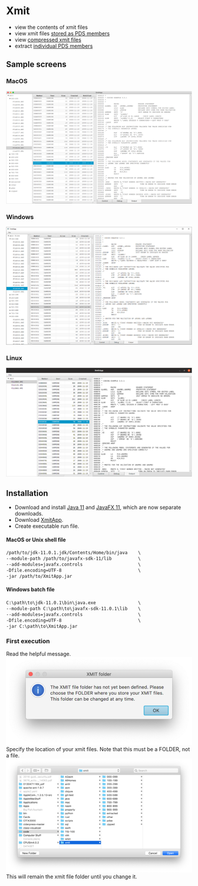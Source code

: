 # Xmit
- view the contents of xmit files
- view xmit files [stored as PDS members](resources/embedded.md)
- view [compressed xmit files](resources/compressed.md)
- extract [individual PDS members](resources/extract.md)

## Sample screens
### MacOS
![Mac](resources/xmitosx.png?raw=true "Mac")
### Windows
![Windows](resources/xmitwin.png?raw=true "Windows")
### Linux
![Linux](resources/xmitlinux.png?raw=true "Linux")

## Installation
- Download and install [Java 11](https://jdk.java.net/11/) and [JavaFX 11](https://gluonhq.com/products/javafx/), which are now separate downloads.
- Download [XmitApp](https://github.com/dmolony/xmit/releases).
- Create executable run file.  
#### MacOS or Unix shell file  

```
/path/to/jdk-11.0.1.jdk/Contents/Home/bin/java    \
--module-path /path/to/javafx-sdk-11/lib          \
--add-modules=javafx.controls                     \
-Dfile.encoding=UTF-8                             \
-jar /path/to/XmitApp.jar
```  
#### Windows batch file  

```
C:\path\to\jdk-11.0.1\bin\java.exe                \
--module-path C:\path\to\javafx-sdk-11.0.1\lib    \
--add-modules=javafx.controls                     \
-Dfile.encoding=UTF-8                             \
-jar C:\path\to\XmitApp.jar
```
### First execution
Read the helpful message.  
<img src="resources/xmit-folder1.png" alt="alert" width="600"/>  
Specify the location of your xmit files. Note that this must be a FOLDER, not a file.  
<img src="resources/xmit-folder2.png" alt="file dialog" width="800"/>
This will remain the xmit file folder until you change it.  
